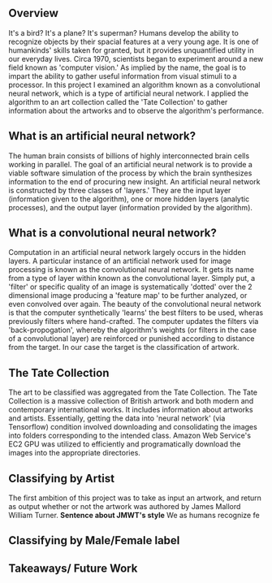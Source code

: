 ## Overview
It's a bird? It's a plane? It's superman? Humans develop the ability to recognize objects by their spacial features at a very young age. It is one of humankinds' skills taken for granted, but it provides unquantified utility in our everyday lives. Circa 1970, scientists began to experiment around a new field known as 'computer vision.' As implied by the name, the goal is to impart the ability to gather useful information from visual stimuli to a processor. In this project I examined an algorithm known as a convolutional neural network, which is a type of artificial neural network. I applied the algorithm to an art collection called the 'Tate Collection' to gather information about the artworks and to observe the algorithm's performance.

## What is an artificial neural network?
The human brain consists of billions of highly interconnected brain cells working in parallel. The goal of an artificial neural network is to provide a viable software simulation of the process by which the brain synthesizes information to the end of procuring new insight. An artificial neural network is constructed by three classes of 'layers.' They are the input layer (information given to the algorithm), one or more hidden layers (analytic processes), and the output layer (information provided by the algorithm). 

## What is a convolutional neural network?
Computation in an artificial neural network largely occurs in the hidden layers. A particular instance of an artificial network used for image processing is known as the convolutional neural network. It gets its name from a type of layer within known as the convolutional layer. Simply put, a 'filter' or specific quality of an image is systematically 'dotted' over the 2 dimensional image producing a 'feature map' to be further analyzed, or even convolved over again. The beauty of the convolutional neural network is that the computer synthetically 'learns' the best filters to be used, wheras previously filters where hand-crafted. The computer updates the filters via 'back-propogation', whereby the algorithm's weights (or filters in the case of a convolutional layer) are reinforced or punished according to distance from the target. In our case the target is the classification of artwork.

## The Tate Collection
The art to be classified was aggregated from the Tate Collection. The Tate Collection is a massive collection of British artwork and both modern and contemporary international works. It includes information about artworks and artists. Essentially, getting the data into 'neural network' (via Tensorflow) condition involved downloading and consolidating the images into folders corresponding to the intended class. Amazon Web Service's EC2 GPU was utilized to efficiently and programatically download the images into the appropriate directories. 

## Classifying by Artist
The first ambition of this project was to take as input an artwork, and return as output whether or not the artwork was authored by James Mallord William Turner. **Sentence about JMWT's style** We as humans recognize fe


## Classifying by Male/Female label

## Takeaways/ Future Work

